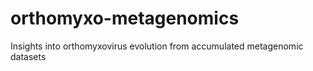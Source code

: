 # orthomyxo-metagenomics
Insights into orthomyxovirus evolution from accumulated metagenomic datasets
